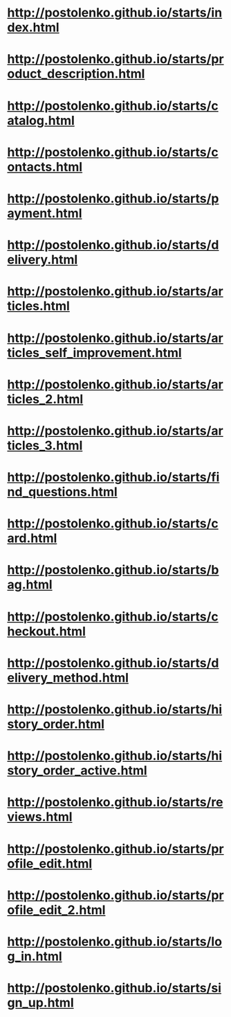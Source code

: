 # http://postolenko.github.io/starts/index.html
# http://postolenko.github.io/starts/product_description.html
# http://postolenko.github.io/starts/catalog.html
# http://postolenko.github.io/starts/contacts.html
# http://postolenko.github.io/starts/payment.html
# http://postolenko.github.io/starts/delivery.html
# http://postolenko.github.io/starts/articles.html
# http://postolenko.github.io/starts/articles_self_improvement.html
# http://postolenko.github.io/starts/articles_2.html
# http://postolenko.github.io/starts/articles_3.html
# http://postolenko.github.io/starts/find_questions.html
# http://postolenko.github.io/starts/card.html
# http://postolenko.github.io/starts/bag.html
# http://postolenko.github.io/starts/checkout.html
# http://postolenko.github.io/starts/delivery_method.html
# http://postolenko.github.io/starts/history_order.html
# http://postolenko.github.io/starts/history_order_active.html
# http://postolenko.github.io/starts/reviews.html
# http://postolenko.github.io/starts/profile_edit.html
# http://postolenko.github.io/starts/profile_edit_2.html
# http://postolenko.github.io/starts/log_in.html
# http://postolenko.github.io/starts/sign_up.html
